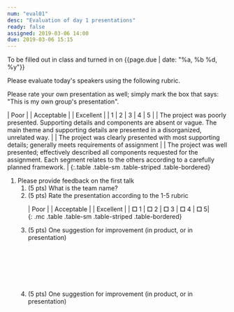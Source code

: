 ```yaml
---
num: "eval01"
desc: "Evaluation of day 1 presentations"
ready: false
assigned: 2019-03-06 14:00
due: 2019-03-06 15:15
---
```


<style>
table.mc * b {font-size: 200%; } 
.sa {margin-bottom: 8em; }
</style>

<div style="display:none;">https://ucsb-cs48.github.io/w19/hwk/eval01/</div>

To be filled out in class and turned in on {{page.due | date: "%a, %b %d, %y"}}

Please evaluate today's speakers using the following rubric. 

Please rate your own presentation as well; simply mark the box that says: "This is my own group's presentation".

| Poor | | Acceptable | | Excellent |
| 1 | 2 | 3 | 4 | 5 |
|  The project was poorly presented. Supporting details and components are absent or vague. The main theme and supporting details are presented in a disorganized, unrelated way. |   | The project was clearly presented with most supporting details; generally meets requirements of assignment  |   |  The project was well presented; effectively described all components requested for the assignment. Each segment relates to the others according to a carefully planned framework. |
{:.table .table-sm .table-striped .table-bordered}

<ol>


<li style="margin-bottom:1em;" markdown="1">  Please provide feedback on the first talk

<ol>

<li> (5 pts) What is the team name? 
</li>

<li> (5 pts) Rate the presentation according to the 1-5 rubric
 
| Poor | | Acceptable | | Excellent |
| <b>☐</b> 1 |   <b>☐</b> 2 |   <b>☐</b> 3  |   <b>☐</b> 4 |   <b>☐</b>  5|  
{: .mc .table .table-sm .table-striped .table-bordered}
  
</li>

<li class="sa"> (5 pts) One suggestion for improvement (in product, or in presentation)
</li>

<li class="sa"> (5 pts) One suggestion for improvement (in product, or in presentation)
</li>

</ol>

<div class="pagebreak">
</div>
</li>

</ol>


